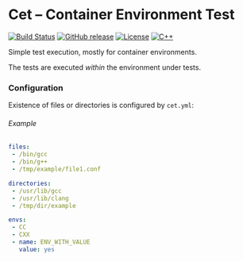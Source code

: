 # Cet – Container Environment Test

[![Build Status](https://travis-ci.com/offa/cet.svg?branch=master)](https://travis-ci.com/offa/cet)
[![GitHub release](https://img.shields.io/github/release/offa/cet.svg)](https://github.com/offa/cet/releases)
[![License](https://img.shields.io/badge/license-GPLv3-yellow.svg)](LICENSE)
[![C++](https://img.shields.io/badge/c++-17-green.svg)]()

Simple test execution, mostly for container environments.

The tests are executed *within* the environment under tests.


### Configuration

Existence of files or directories is configured by `cet.yml`:

###### Example

```yml
files:
 - /bin/gcc
 - /bin/g++
 - /tmp/example/file1.conf

directories:
 - /usr/lib/gcc
 - /usr/lib/clang
 - /tmp/dir/example

envs:
 - CC
 - CXX
 - name: ENV_WITH_VALUE
   value: yes
```
